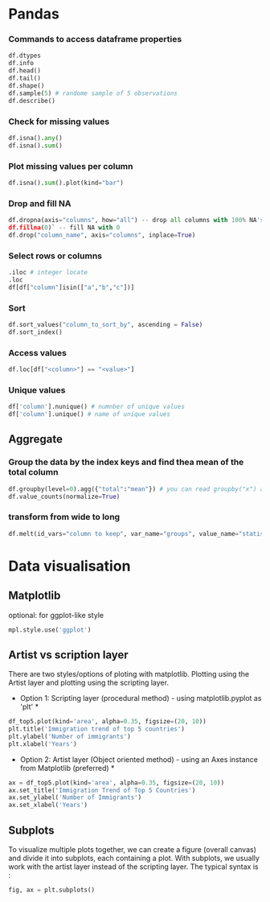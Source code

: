 # Pandas
### Commands to access dataframe properties
```python
df.dtypes
df.info
df.head()
df.tail()
df.shape()
df.sample(5) # randome sample of 5 observations
df.describe()
```

### Check for missing values
```python
df.isna().any()
df.isna().sum()
```
### Plot missing values per column
```python
df.isna().sum().plot(kind="bar")
```
### Drop and fill NA 
```python
df.dropna(axis="columns", how="all") -- drop all columns with 100% NA's
df.fillna(0)` -- fill NA with 0
df.drop("column_name", axis="columns", inplace=True)
```
### Select rows or columns 
```python
.iloc # integer locate
.loc
df[df["column"]isin(["a","b","c"])]
```
### Sort 
```python
df.sort_values("column_to_sort_by", ascending = False)
df.sort_index()
```
### Access values 
```python
df.loc[df["<column>"] == "<value>"]
```
### Unique values
```python
df['column'].nunique() # numnber of unique values 
df['column'].unique() # name of unique values 
```

## Aggregate
### Group the data by the index keys and find thea mean of the total column
```python
df.groupby(level=0).agg({"total":"mean"}) # you can read groupby("x") as "for each x" give me ...
df.value_counts(normalize=True)
```
### transform from wide to long
```python
df.melt(id_vars="column to keep", var_name="groups", value_name="statistic")
```
# Data visualisation 

## Matplotlib
optional: for ggplot-like style
```python
mpl.style.use('ggplot')
```
## Artist vs scription layer
There are two styles/options of ploting with matplotlib. Plotting using the Artist layer and plotting using the scripting layer.
* Option 1: Scripting layer (procedural method) - using matplotlib.pyplot as 'plt' *
```python
df_top5.plot(kind='area', alpha=0.35, figsize=(20, 10)) 
plt.title('Immigration trend of top 5 countries')
plt.ylabel('Number of immigrants')
plt.xlabel('Years')
```

* Option 2: Artist layer (Object oriented method) - using an Axes instance from Matplotlib (preferred) *
```python
ax = df_top5.plot(kind='area', alpha=0.35, figsize=(20, 10))
ax.set_title('Immigration Trend of Top 5 Countries')
ax.set_ylabel('Number of Immigrants')
ax.set_xlabel('Years')
```


## Subplots
To visualize multiple plots together, we can create a figure (overall canvas) and divide it into subplots, each containing a plot. With subplots, we usually work with the artist layer instead of the scripting layer. The typical syntax is :
```python
fig, ax = plt.subplots()
```